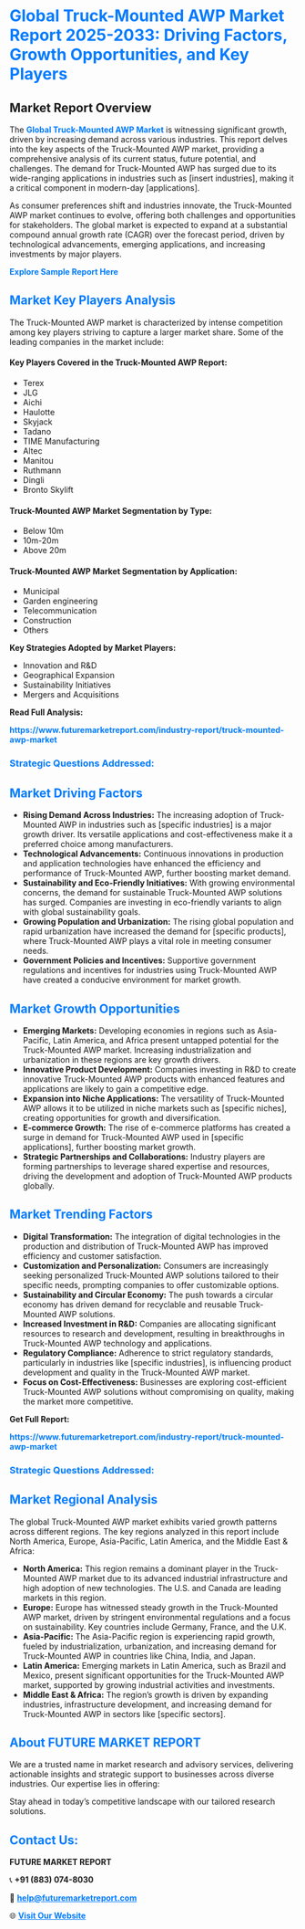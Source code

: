 <h1 style="color: #007BFF;">Global Truck-Mounted AWP Market Report 2025-2033: Driving Factors, Growth Opportunities, and Key Players</h1>

<section id="overview">
<h2>Market Report Overview</h2>
<p>The <a href="https://www.futuremarketreport.com/industry-report/truck-mounted-awp-market" style="color: #007BFF; text-decoration: none;"><strong>Global Truck-Mounted AWP Market</strong></a> is witnessing significant growth, driven by increasing demand across various industries. This report delves into the key aspects of the Truck-Mounted AWP market, providing a comprehensive analysis of its current status, future potential, and challenges. The demand for Truck-Mounted AWP has surged due to its wide-ranging applications in industries such as [insert industries], making it a critical component in modern-day [applications].</p>
<p>As consumer preferences shift and industries innovate, the Truck-Mounted AWP market continues to evolve, offering both challenges and opportunities for stakeholders. The global market is expected to expand at a substantial compound annual growth rate (CAGR) over the forecast period, driven by technological advancements, emerging applications, and increasing investments by major players.</p>
</section>

<section id="overview">
<p><a href="https://www.futuremarketreport.com/request-sample/reportId=40530" style="color: #007BFF; text-decoration: none;"><strong>Explore Sample Report Here</strong></a></p>
</section>

<section id="key-players">
<h2 style="color: #007BFF;">Market Key Players Analysis</h2>
<p>The Truck-Mounted AWP market is characterized by intense competition among key players striving to capture a larger market share. Some of the leading companies in the market include:</p>
<h4>Key Players Covered in the Truck-Mounted AWP Report:</h4>
<ul><li>Terex</li><li>JLG</li><li>Aichi</li><li>Haulotte</li><li>Skyjack</li><li>Tadano</li><li>TIME Manufacturing</li><li>Altec</li><li>Manitou</li><li>Ruthmann</li><li>Dingli</li><li>Bronto Skylift</li></ul>
<h4>Truck-Mounted AWP Market Segmentation by Type:</h4>
<ul><li>Below 10m</li><li>10m-20m</li><li>Above 20m</li></ul>

<h4>Truck-Mounted AWP Market Segmentation by Application:</h4>
<ul><li>Municipal</li><li>Garden engineering</li><li>Telecommunication</li><li>Construction</li><li>Others</li></ul>
<p><strong>Key Strategies Adopted by Market Players:</strong></p>
<ul>
<li>Innovation and R&D</li>
<li>Geographical Expansion</li>
<li>Sustainability Initiatives</li>
<li>Mergers and Acquisitions</li>
</ul>
</section>

<section>
<p><strong>Read Full Analysis: </strong></p><a href="https://www.futuremarketreport.com/industry-report/truck-mounted-awp-market" style="color: #007BFF; text-decoration: none;"><strong>https://www.futuremarketreport.com/industry-report/truck-mounted-awp-market</strong></a>
<h3 style="color: #007BFF;">Strategic Questions Addressed:</h3>
</section>

<section id="driving-factors">
<h2 style="color: #007BFF;">Market Driving Factors</h2>
<ul>
<li><strong>Rising Demand Across Industries:</strong> The increasing adoption of Truck-Mounted AWP in industries such as [specific industries] is a major growth driver. Its versatile applications and cost-effectiveness make it a preferred choice among manufacturers.</li>
<li><strong>Technological Advancements:</strong> Continuous innovations in production and application technologies have enhanced the efficiency and performance of Truck-Mounted AWP, further boosting market demand.</li>
<li><strong>Sustainability and Eco-Friendly Initiatives:</strong> With growing environmental concerns, the demand for sustainable Truck-Mounted AWP solutions has surged. Companies are investing in eco-friendly variants to align with global sustainability goals.</li>
<li><strong>Growing Population and Urbanization:</strong> The rising global population and rapid urbanization have increased the demand for [specific products], where Truck-Mounted AWP plays a vital role in meeting consumer needs.</li>
<li><strong>Government Policies and Incentives:</strong> Supportive government regulations and incentives for industries using Truck-Mounted AWP have created a conducive environment for market growth.</li>
</ul>
</section>

<section id="growth-opportunities">
<h2 style="color: #007BFF;">Market Growth Opportunities</h2>
<ul>
<li><strong>Emerging Markets:</strong> Developing economies in regions such as Asia-Pacific, Latin America, and Africa present untapped potential for the Truck-Mounted AWP market. Increasing industrialization and urbanization in these regions are key growth drivers.</li>
<li><strong>Innovative Product Development:</strong> Companies investing in R&D to create innovative Truck-Mounted AWP products with enhanced features and applications are likely to gain a competitive edge.</li>
<li><strong>Expansion into Niche Applications:</strong> The versatility of Truck-Mounted AWP allows it to be utilized in niche markets such as [specific niches], creating opportunities for growth and diversification.</li>
<li><strong>E-commerce Growth:</strong> The rise of e-commerce platforms has created a surge in demand for Truck-Mounted AWP used in [specific applications], further boosting market growth.</li>
<li><strong>Strategic Partnerships and Collaborations:</strong> Industry players are forming partnerships to leverage shared expertise and resources, driving the development and adoption of Truck-Mounted AWP products globally.</li>
</ul>
</section>

<section id="trending-factors">
<h2 style="color: #007BFF;">Market Trending Factors</h2>
<ul>
<li><strong>Digital Transformation:</strong> The integration of digital technologies in the production and distribution of Truck-Mounted AWP has improved efficiency and customer satisfaction.</li>
<li><strong>Customization and Personalization:</strong> Consumers are increasingly seeking personalized Truck-Mounted AWP solutions tailored to their specific needs, prompting companies to offer customizable options.</li>
<li><strong>Sustainability and Circular Economy:</strong> The push towards a circular economy has driven demand for recyclable and reusable Truck-Mounted AWP solutions.</li>
<li><strong>Increased Investment in R&D:</strong> Companies are allocating significant resources to research and development, resulting in breakthroughs in Truck-Mounted AWP technology and applications.</li>
<li><strong>Regulatory Compliance:</strong> Adherence to strict regulatory standards, particularly in industries like [specific industries], is influencing product development and quality in the Truck-Mounted AWP market.</li>
<li><strong>Focus on Cost-Effectiveness:</strong> Businesses are exploring cost-efficient Truck-Mounted AWP solutions without compromising on quality, making the market more competitive.</li>
</ul>
</section>

<section>
<p><strong>Get Full Report: </strong></p><a href="https://www.futuremarketreport.com/industry-report/truck-mounted-awp-market" style="color: #007BFF; text-decoration: none;"><strong>https://www.futuremarketreport.com/industry-report/truck-mounted-awp-market</strong></a>
<h3 style="color: #007BFF;">Strategic Questions Addressed:</h3>
</section>


<section id="regional-analysis">
<h2 style="color: #007BFF;">Market Regional Analysis</h2>
<p>The global Truck-Mounted AWP market exhibits varied growth patterns across different regions. The key regions analyzed in this report include North America, Europe, Asia-Pacific, Latin America, and the Middle East & Africa:</p>
<ul>
<li><strong>North America:</strong> This region remains a dominant player in the Truck-Mounted AWP market due to its advanced industrial infrastructure and high adoption of new technologies. The U.S. and Canada are leading markets in this region.</li>
<li><strong>Europe:</strong> Europe has witnessed steady growth in the Truck-Mounted AWP market, driven by stringent environmental regulations and a focus on sustainability. Key countries include Germany, France, and the U.K.</li>
<li><strong>Asia-Pacific:</strong> The Asia-Pacific region is experiencing rapid growth, fueled by industrialization, urbanization, and increasing demand for Truck-Mounted AWP in countries like China, India, and Japan.</li>
<li><strong>Latin America:</strong> Emerging markets in Latin America, such as Brazil and Mexico, present significant opportunities for the Truck-Mounted AWP market, supported by growing industrial activities and investments.</li>
<li><strong>Middle East & Africa:</strong> The region’s growth is driven by expanding industries, infrastructure development, and increasing demand for Truck-Mounted AWP in sectors like [specific sectors].</li>
</ul>
</section>

<footer>
<h2 style="color: #007BFF;">About FUTURE MARKET REPORT</h2>
<p>We are a trusted name in market research and advisory services, delivering actionable insights and strategic support to businesses across diverse industries. Our expertise lies in offering:</p>

<p>Stay ahead in today’s competitive landscape with our tailored research solutions.</p>

<h2 style="color: #007BFF;">Contact Us:</h2>
<p><strong>FUTURE MARKET REPORT</strong></p>
<p>📞 <strong>+91 (883) 074-8030</strong></p>
<p>📧 <strong><a href="mailto:help@futuremarketreport.com" style="color: #007BFF;">help@futuremarketreport.com</a></strong></p>
<p>🌐 <strong><a href="https://www.futuremarketreport.com/" style="color: #007BFF;">Visit Our Website</a></strong></p>
</footer>